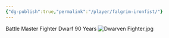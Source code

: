 ```yaml
---
{"dg-publish":true,"permalink":"/player/falgrim-ironfist/"}
---
```



Battle Master Fighter 
Dwarf 
90 Years
![Dwarven Fighter.jpg](/img/user/Pictures/Dwarven%20Fighter.jpg)